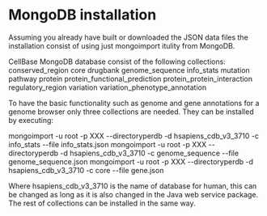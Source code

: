 MongoDB installation
======================

Assuming you already have built or downloaded the JSON data files the installation consist of using just mongoimport itulity from MongoDB.

CellBase MongoDB database consist of the following collections:
conserved_region
core
drugbank
genome_sequence
info_stats
mutation
pathway
protein
protein_functional_prediction
protein_protein_interaction
regulatory_region
variation
variation_phenotype_annotation


To have the basic functionality such as genome and gene annotations for a genome browser only three collections are needed. They can be installed by executing:

mongoimport -u root -p XXX --directoryperdb -d hsapiens_cdb_v3_3710 -c info_stats --file info_stats.json
mongoimport -u root -p XXX --directoryperdb -d hsapiens_cdb_v3_3710 -c genome_sequence --file genome_sequence.json
mongoimport -u root -p XXX --directoryperdb -d hsapiens_cdb_v3_3710 -c core --file gene.json

Where hsapiens_cdb_v3_3710 is the name of database for human, this can be changed as long as it is also changed in the Java web service package. The rest of collections can be installed in the same way.
